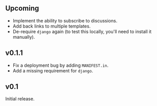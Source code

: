 Upcoming
------

* Implement the ability to subscribe to discussions.
* Add back links to multiple templates.
* De-require `django` again (to test this locally, you'll need to install it manually).

v0.1.1
------

* Fix a deployment bug by adding `MANIFEST.in`.
* Add a missing requirement for `django`.

v0.1
----

Initial release.


